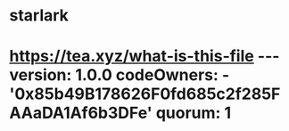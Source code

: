 # starlark
# https://tea.xyz/what-is-this-file --- version: 1.0.0 codeOwners:   - '0x85b49B178626F0fd685c2f285FAAaDA1Af6b3DFe' quorum: 1
